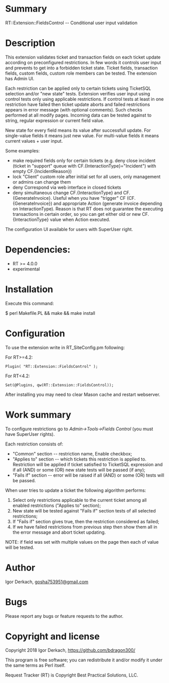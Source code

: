 # Summary

RT::Extension::FieldsControl -- Conditional user input validation

# Description

This extension validates ticket and transaction fields on each ticket update according on preconfigured restrictions. In few words it controls user input and prevents to get into a forbidden ticket state.
Ticket fields, transaction fields, custom fields, custom role members can be tested. The extension has Admin UI.

Each restriction can be applied only to certain tickets using TicketSQL selection and/or "new state" tests. Extension verifies user input using control tests only using applicable restrictions. If control tests at least in one restriction have failed then ticket update aborts and failed restrictions appears in error message (with optional comments). Such checks performed at all modify pages.
Incoming data can be tested against to string, regular expression or current field value.

New state for every field means its value after successfull update. For single-value fields it means just new value. For multi-value fields it means current values + user input.

Some examples:
* make required fields only for certain tickets (e.g. deny close incident (ticket in "support" queue with CF.{InteractionType}="Incident") with empty CF.{IncidentReason})
* lock "Client" custom role after initial set for all users, only management or admins can change them
* deny Correspond via web interface in closed tickets
* deny simultaneous change CF.{InteractionType} and CF.{GenerateInvoice}. Useful when you have "trigger" CF (CF.{GenerateInvoice}) and appropriate Action (generate invoice depending on InteractionType). Reason is that RT does not guarantee the executing transactions in certain order, so you can get either old or new CF.{InteractionType} value when Action executed.

The configuration UI available for users with SuperUser right.

# Dependencies:

* RT >= 4.0.0
* experimental

# Installation

Execute this command:

$ perl Makefile.PL && make && make install

# Configuration

To use the extension write in RT_SiteConfig.pm following:

For RT>=4.2:

```
Plugin( "RT::Extension::FieldsControl" );
```

For RT<4.2:

```
Set(@Plugins, qw(RT::Extension::FieldsControl));
```

After installing you may need to clear Mason cache and restart webserver.

# Work summary

To configure restrictions go to *Admin->Tools->Fields Control* (you must have SuperUser rights).

Each restriction consists of:
* "Common" section -- restriction name, Enable checkbox;
* "Applies to" section -- which tickets this restriction is applied to. Restriction will be applied if ticket satisfied to TicketSQL expression and if all (AND) or some (OR) new state tests will be passed (if any);
* "Fails if" section -- error will be raised if all (AND) or some (OR) tests will be passed.

When user tries to update a ticket the following algorithm performs:
1. Select only restrictions applicable to the current ticket among all enabled restrictions ("Applies to" section);
2. New state will be tested against "Fails if" section tests of all selected restrictions;
3. If "Fails if" section gives true, then the restriction considered as failed;
4. If we have failed restrictions from previous step then show them all in the error message and abort ticket updating.

NOTE: if field was set with multiple values on the page then each of value will be tested.


# Author

Igor Derkach, <gosha753951@gmail.com>


# Bugs

Please report any bugs or feature requests to the author.


# Copyright and license

Copyright 2018 Igor Derkach, <https://github.com/bdragon300/>

This program is free software; you can redistribute it and/or modify it under
the same terms as Perl itself.

Request Tracker (RT) is Copyright Best Practical Solutions, LLC.
